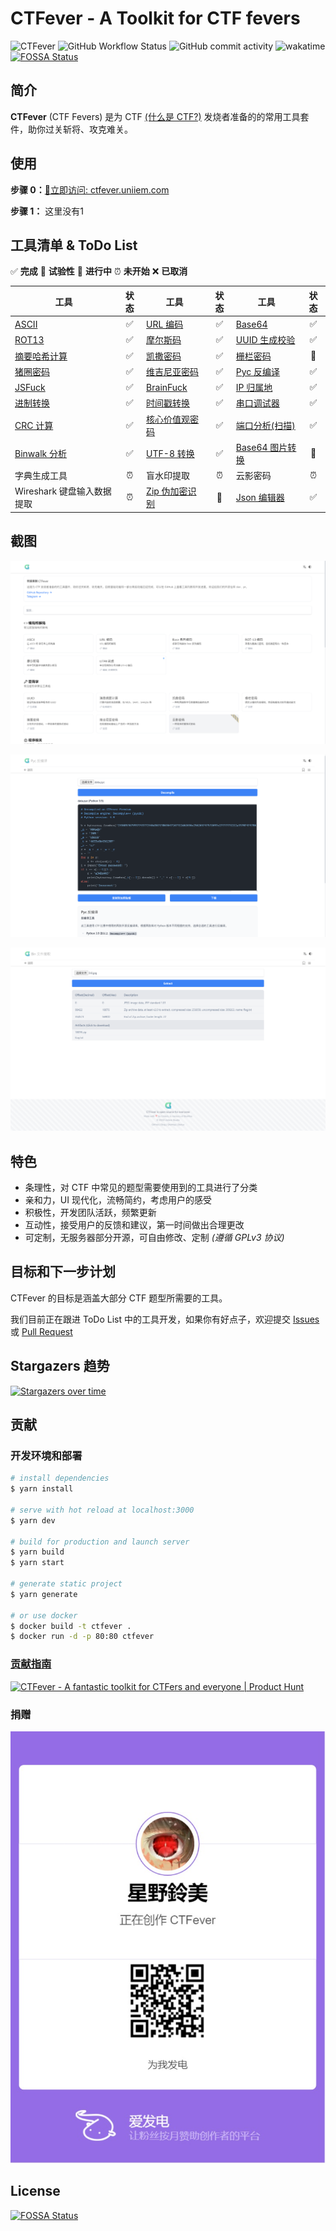 # CTFever - A Toolkit for CTF fevers

![CTFever](https://socialify.git.ci/UniiemStudio/CTFever/image?description=1&descriptionEditable=A%20fantastic%20toolkit%20for%20CTFers%20and%20everyone.&font=KoHo&issues=1&logo=https%3A%2F%2Fgithub.com%2FUniiemStudio%2FCTFever%2Fraw%2Fmain%2Fstatic%2Ficon.png&name=1&owner=1&pulls=1&stargazers=1&theme=Light)
![GitHub Workflow Status](https://img.shields.io/github/actions/workflow/status/UniiemStudio/CTFever/build.yml?branch=main)
![GitHub commit activity](https://img.shields.io/github/commit-activity/w/UniiemStudio/CTFever)
![wakatime](https://wakatime.com/badge/user/589c46ee-6ba6-403c-bc9f-3a7aef5b206c/project/c477b34d-85f2-4fe0-b7c8-f74639d78dda.svg)
[![FOSSA Status](https://app.fossa.com/api/projects/git%2Bgithub.com%2FUniiemStudio%2FCTFever.svg?type=shield)](https://app.fossa.com/projects/git%2Bgithub.com%2FUniiemStudio%2FCTFever?ref=badge_shield)

## 简介

**CTFever** (CTF Fevers) 是为 CTF [(什么是 CTF?)](https://baike.baidu.com/item/CTF) 发烧者准备的的常用工具套件，助你过关斩将、攻克难关。

## 使用

**步骤 0：**[🚀立即访问: ctfever.uniiem.com](https://ctfever.uniiem.com/)

**步骤 1：** 这里没有1

## 工具清单 & ToDo List

✅ **完成**
🧪 **试验性**
🚧 **进行中**
⏰ **未开始**
❌ **已取消**

| 工具                                                           | 状态 | 工具                                                                       | 状态 | 工具                                                              | 状态 |
|--------------------------------------------------------------|:--:|--------------------------------------------------------------------------|:--:|-----------------------------------------------------------------|:--:|
| [ASCII](https://ctfever.uniiem.com/tools/ascii)              | ✅  | [URL 编码](https://ctfever.uniiem.com/tools/url-encoding)                  | ✅  | [Base64](https://ctfever.uniiem.com/tools/base-series)          | ✅  |
| [ROT13](https://ctfever.uniiem.com/tools/rot-series)         | ✅  | [摩尔斯码](https://ctfever.uniiem.com/tools/morse-code)                      | ✅  | [UUID 生成校验](https://ctfever.uniiem.com/tools/uuid-generator)    | ✅  |
| [摘要哈希计算](https://ctfever.uniiem.com/tools/message-digest)    | ✅  | [凯撒密码](https://ctfever.uniiem.com/tools/caesar-cipher)                   | ✅  | [栅栏密码](https://ctfever.uniiem.com/tools/rail-fence-cipher)      | 🧪 |
| [猪圈密码](https://ctfever.uniiem.com/tools/pigpen)              | ✅  | [维吉尼亚密码](https://ctfever.uniiem.com/tools/vigenereCipher)                | ✅  | [Pyc 反编译](https://ctfever.uniiem.com/tools/pyc-decompiler)      | ✅  |
| [JSFuck](https://ctfever.uniiem.com/tools/jsfuck)            | ✅  | [BrainFuck](https://ctfever.uniiem.com/tools/brain-fuck)                 | ✅  | [IP 归属地](https://ctfever.uniiem.com/tools/ip-geo)               | ✅  |
| [进制转换](https://ctfever.uniiem.com/tools/radix-conversion)    | ✅  | [时间戳转换](https://ctfever.uniiem.com/tools/timestamp)                      | ✅  | [串口调试器](https://ctfever.uniiem.com/tools/serial)                | ✅  |
| [CRC 计算](https://ctfever.uniiem.com/tools/crc-checksum)      | ✅  | [核心价值观密码](https://ctfever.uniiem.com/tools/core-values-cipher)           | ✅  | [端口分析(扫描)](https://ctfever.uniiem.com/tools/port-scan)          | ✅  |
| [Binwalk 分析](https://ctfever.uniiem.com/tools/bin-extractor) | ✅  | [UTF-8 转换](https://ctfever.uniiem.com/tools/utf8-conversion)             | ✅  | [Base64 图片转换](https://ctfever.uniiem.com/tools/base64-to-image) | 🧪 |
| 字典生成工具                                                       | ⏰  | 盲水印提取                                                                    | ⏰  | 云影密码                                                            | ⏰  |
| Wireshark 键盘输入数据提取                                           | ⏰  | [Zip 伪加密识别](https://ctfever.uniiem.com/tools/pseudo-encrypted-zip-check) | 🧪 | [Json 编辑器](https://ctfever.uniiem.com/tools/json-serializer)    | ✅  |

## 截图

![首页](static/screenshots/screenshot_home.png)

![Pyc 反编译工具](static/screenshots/screenshot_tool_pyc.png)

![Binwalk 工具](static/screenshots/screenshot_tool_bin.png)

## 特色

- 条理性，对 CTF 中常见的题型需要使用到的工具进行了分类
- 亲和力，UI 现代化，流畅简约，考虑用户的感受
- 积极性，开发团队活跃，频繁更新
- 互动性，接受用户的反馈和建议，第一时间做出合理更改
- 可定制，无服务器部分开源，可自由修改、定制 _(遵循 GPLv3 协议)_

## 目标和下一步计划

CTFever 的目标是涵盖大部分 CTF 题型所需要的工具。

我们目前正在跟进 ToDo List
中的工具开发，如果你有好点子，欢迎提交 [Issues](https://github.com/UniiemStudio/CTFever/issues/new?assignees=HoshinoSuzumi&labels=feature&template=feature_request.md&title=%5BFEAT%5D+)
或 [Pull Request](https://github.com/UniiemStudio/CTFever/compare)

## Stargazers 趋势

[![Stargazers over time](https://starchart.cc/UniiemStudio/CTFever.svg)](https://starchart.cc/UniiemStudio/CTFever)

## 贡献

### 开发环境和部署

```bash
# install dependencies
$ yarn install

# serve with hot reload at localhost:3000
$ yarn dev

# build for production and launch server
$ yarn build
$ yarn start

# generate static project
$ yarn generate

# or use docker
$ docker build -t ctfever .
$ docker run -d -p 80:80 ctfever
```

### [贡献指南](https://github.com/UniiemStudio/CTFever/blob/main/CONTRIBUTING.md)

<a href="https://www.producthunt.com/posts/ctfever?utm_source=badge-featured&utm_medium=badge&utm_souce=badge-ctfever" target="_blank"><img src="https://api.producthunt.com/widgets/embed-image/v1/featured.svg?post_id=388536&theme=light" alt="CTFever - A&#0032;fantastic&#0032;toolkit&#0032;for&#0032;CTFers&#0032;and&#0032;everyone | Product Hunt" style="width: 250px; height: 54px;" width="250" height="54" /></a>

### 捐赠

[![](static/readme/afdian.jpg)](https://afdian.net/@hoshino_suzumi)

## License

[![FOSSA Status](https://app.fossa.com/api/projects/git%2Bgithub.com%2FUniiemStudio%2FCTFever.svg?type=large)](https://app.fossa.com/projects/git%2Bgithub.com%2FUniiemStudio%2FCTFever?ref=badge_large)

<!-- 换 GPG Key 了，望周知 (GPG:9999666677777777) -->
